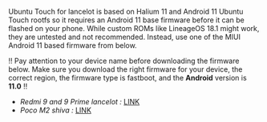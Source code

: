 Ubuntu Touch for lancelot is based on Halium 11 and Android 11 Ubuntu Touch rootfs so it requires an Android 11 base firmware before it can be flashed on your phone.
While custom ROMs like LineageOS 18.1 might work, they are untested and not recommended. Instead, use one of the MIUI Android 11 based firmware from below.


!! Pay attention to your device name before downloading the firmware below. Make sure you download the right firmware for your device, the correct region, the firmware type is fastboot, and the **Android** version is **11.0** !!

- *Redmi 9 and 9 Prime lancelot :* [LINK](https://xmfirmwareupdater.com/miui/lancelot/stable/V12.5.4.0.RJCMIXM/)
- *Poco M2 shiva :* [LINK](https://xmfirmwareupdater.com/miui/shiva/stable/V12.5.1.0.RJRINXM/)



